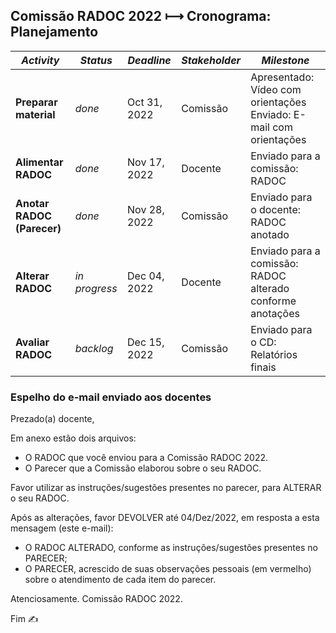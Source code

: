 ## Comissão RADOC 2022 &#x27FC; Cronograma: Planejamento

<table>
    <thead>
        <tr>
            <th><i>Activity</i></th>
            <th><i>Status</i></th>
            <th><i>Deadline</i></th>
            <th><i>Stakeholder</i></th>
            <th><i>Milestone</i><b></th>
        </tr>
    </thead>
    <tbody>
        <tr>
            <td><b>Preparar material</b></td>
            <td><i>done</i></td>
            <td>Oct 31, 2022</td>
            <td>Comissão</td>
            <td>Apresentado: Vídeo com orientações<br/>Enviado: E-mail com orientações</td>
        </tr>    
        <tr>
            <td><b>Alimentar RADOC</b></td>
            <td><i>done</i></td>
            <td>Nov 17, 2022</td>
            <td>Docente</td>
            <td>Enviado para a comissão: RADOC</td>
        </tr>    
        <tr>
            <td><b>Anotar RADOC (Parecer)</b></td>
            <td><i>done</i></td>
            <td>Nov 28, 2022</td>
            <td>Comissão</td>
            <td>Enviado para o docente: RADOC anotado</td>
        </tr>    
        <tr>
            <td><b>Alterar RADOC</b></td>
            <td><i>in progress</i></td>
            <td>Dec 04, 2022</td>
            <td>Docente</td>
            <td>Enviado para a comissão: RADOC alterado conforme anotações</td>
        </tr>    
        <tr>
            <td><b>Avaliar RADOC</b></td>
            <td><i>backlog</i></td>
            <td>Dec 15, 2022</td>
            <td>Comissão</td>
            <td>Enviado para o CD: Relatórios finais</td>
        </tr>    
    </tbody>
</table>

### Espelho do e-mail enviado aos docentes
Prezado(a) docente,

Em anexo estão dois arquivos:
- O RADOC que você enviou para a Comissão RADOC 2022.
- O Parecer que a Comissão elaborou sobre o seu RADOC.

Favor utilizar as instruções/sugestões presentes no parecer, para ALTERAR o seu RADOC.

Após as alterações, favor DEVOLVER até 04/Dez/2022, em resposta a esta mensagem (este e-mail):
- O RADOC ALTERADO, conforme as instruções/sugestões presentes no PARECER;
- O PARECER, acrescido de suas observações pessoais (em vermelho) sobre o atendimento de cada item do parecer.

Atenciosamente.
Comissão RADOC 2022.


Fim &#9997;
